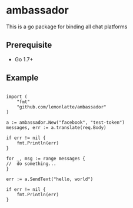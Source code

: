 # ambassador

This is a go package for binding all chat platforms

## Prerequisite

* Go 1.7+

## Example

```

import (
    "fmt"
    "github.com/lemonlatte/ambassador"
)

a := ambassador.New("facebook", "test-token")
messages, err := a.translate(req.Body)

if err != nil {
    fmt.Println(err)
}

for _, msg := range messages {
//  do something...
}

err := a.SendText("hello, world")

if err != nil {
    fmt.Println(err)
}

```
